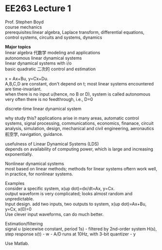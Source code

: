 # EE263 Lecture 1    
Prof. Stephen Boyd     
course mechanics      
prerequisites:linear algebra, Laplace transform, differential equations, control systems, circuits and systems, dynamics    

<b> Major topics  </b>     
linear algebra 代数学 modeling and applications    
autonomous linear dynamical systems  
linear dynamical systems with i/o    
basic quadratic 二次的 control and estimation    

x = Ax+Bu, y=Cx+Du.      
A,B,C,D are constant, don't depend on t; most linear systems encountered are time-invariant.   
when there is no input u(hence, no B or D), system is called autonomous   
very often there is no feedthrough, i.e., D=0     

discrete-time linear dynamical system   

why study this? applications arise in many areas, automatic control systems, signal processing, communications, economics, finanace, circuit analysis, simulation, design, mechanical and civil engineering, aeronautics 航空学, navigation, guidance.    

usefulness of Linear Dynamical Systems (LDS)     
depends on availability of computing power, which is large and increasing exponentially.    

Nonlinear dynamical systems   
most based on linear methods; methods for linear systems oftern work well, in practice, for nonlinear systems.   

Examples   
consider a specific system, x(up dot)=dx/dt=Ax, y=Cx.    
output waveform is very complicated; looks almost random and unpredictable.    
Input design. add two inputs, two outputs to system, x(up dot)=Ax+Bu, y=Cx, x(0)=0     
Use clever input waveforms, can do much better.   

Estimation/filtering   
signal u (piecewise constant, period 1s) - filtered by 2nd-order system H(s), step response s(t) - w - A/D runs at 10Hz, with 3-bit quantizer - y      

Use Matlab.  

